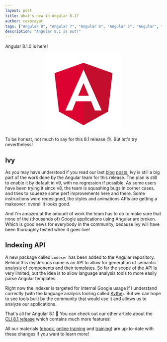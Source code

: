 ```yaml
---
layout: post
title: What's new in Angular 8.1?
author: cexbrayat
tags: ["Angular 8", "Angular 7", "Angular 6", "Angular 5", "Angular", "Angular 2", "Angular 4"]
description: "Angular 8.1 is out!"
---
```


Angular&nbsp;8.1.0 is here!

<p style="text-align: center;">
  <a href="https://github.com/angular/angular/blob/master/CHANGELOG.md#810-2019-07-02">
    <img class="rounded img-fluid" style="max-width: 100%" src="/assets/images/angular.png" alt="Angular logo" />
  </a>
</p>

To be honest, not much to say for this 8.1 release 🙃.
But let's try nevertheless!

## Ivy

As you may have understood if you read our last
[blog](/2019/05/07/what-is-angular-ivy/)
[posts](/2019/05/29/what-is-new-angular-8.0/),
Ivy is still a big part of the work done by the Angular team
for this release.
The plan is still to enable it by default in v9,
with no regression if possible.
As some users have been trying it since v8,
the team is squashing bugs in corner cases,
and tries to squeeze some perf improvements here and there.
Some instructions were redesigned,
the styles and animations APIs are getting a makeover:
overall it looks good.

And I'm amazed at the amount of work the team has to do
to make sure that none of the (thousands of) Google applications
using Angular are broken.
Which is good news for everybody in the community,
because Ivy will have been thoroughly tested when it goes live!

## Indexing API

A new package called `indexer` has been added to the Angular repository.
Behind this mysterious name is an API to allow for generation
of semantic analysis of components and their templates.
So far the scope of the API is very limited,
but the idea is to allow language analysis tools
to more easily parse Angular templates.

Right now the indexer is targeted for internal Google usage if I understand correctly
(with the language analysis tooling called [Kythe](https://github.com/kythe/kythe/)).
But we can hope to see tools built by the community
that would use it and allows us to analyze our applications.

That's all for Angular&nbsp;8.1 🙂
You can check out our other article about
the [CLI&nbsp;8.1 release](/2019/07/03/angular-cli-8.1/)
which contains much more features!

All our materials ([ebook](https://books.ninja-squad.com/angular), [online training](https://angular-exercises.ninja-squad.com/) and [training](https://ninja-squad.com/training/angular)) are up-to-date with these changes if you want to learn more!
